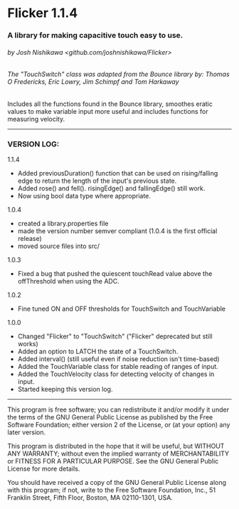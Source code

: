 # Flicker 1.1.4
### A library for making capacitive touch easy to use.
###### by Josh Nishikawa <github.com/joshnishikawa/Flicker>
###### The "TouchSwitch" class was adapted from the Bounce library by: Thomas O Fredericks, Eric Lowry, Jim Schimpf and Tom Harkaway
Includes all the functions found in the Bounce library, smoothes eratic values to make variable input more useful and includes functions for measuring velocity.
___
### VERSION LOG:

1.1.4 
- Added previousDuration() function that can be used on rising/falling edge to return the length of the input's previous state.
- Added rose() and fell(). risingEdge() and fallingEdge() still work.
- Now using bool data type where appropriate.

1.0.4 
   - created a library.properties file
   - made the version number semver compliant (1.0.4 is the first official release)
   - moved source files into src/

1.0.3
  - Fixed a bug that pushed the quiescent touchRead value above the
    offThreshold when using the ADC.
    
1.0.2
  - Fine tuned ON and OFF thresholds for TouchSwitch and TouchVariable

1.0.0
  - Changed "Flicker" to "TouchSwitch" ("Flicker" deprecated but still works)
  - Added an option to LATCH the state of a TouchSwitch.
  - Added interval() (still useful even if noise reduction isn't time-based)
  - Added the TouchVariable class for stable reading of ranges of input.
  - Added the TouchVelocity class for detecting velocity of changes in input.
  - Started keeping this version log.
___
 This program is free software; you can redistribute it and/or modify
 it under the terms of the GNU General Public License as published by
 the Free Software Foundation; either version 2 of the License, or
 (at your option) any later version.
 
 This program is distributed in the hope that it will be useful,
 but WITHOUT ANY WARRANTY; without even the implied warranty of
 MERCHANTABILITY or FITNESS FOR A PARTICULAR PURPOSE.  See the
 GNU General Public License for more details.
 
 You should have received a copy of the GNU General Public License
 along with this program; if not, write to the Free Software
 Foundation, Inc., 51 Franklin Street, Fifth Floor, Boston,
 MA 02110-1301, USA.
